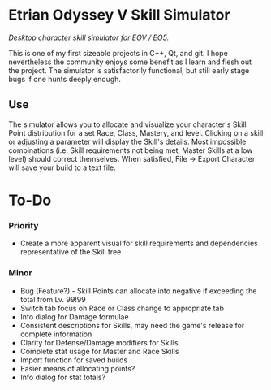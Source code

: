 # Etrian Odyssey V Skill Simulator
_Desktop character skill simulator for EOV / EO5._ 

This is one of my first sizeable projects in C++, Qt, and git. I hope nevertheless the community enjoys some benefit as I learn and flesh out the project. The simulator is satisfactorily functional, but still early stage bugs if one hunts deeply enough.

## Use
The simulator allows you to allocate and visualize your character's Skill Point distribution for a set Race, Class, Mastery, and level. Clicking on a skill or adjusting a parameter will display the Skill's details. Most impossible combinations (i.e. Skill requirements not being met, Master Skills at a low level) should correct themselves. When satisfied, File -> Export Character will save your build to a text file.

# To-Do
### Priority
* Create a more apparent visual for skill requirements and dependencies representative of the Skill tree

### Minor
* Bug (Feature?) - Skill Points can allocate into negative if exceeding the total from Lv. 99!99
* Switch tab focus on Race or Class change to appropriate tab
* Info dialog for Damage formulae
* Consistent descriptions for Skills, may need the game's release for complete information
* Clarity for Defense/Damage modifiers for Skills.
* Complete stat usage for Master and Race Skills
* Import function for saved builds
* Easier means of allocating points?
* Info dialog for stat totals?
